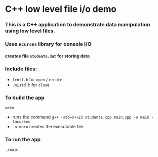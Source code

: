# C++ low level file i/o demo

### This is a C++ application to demonstrate data manipulation using low level files.
### Uses `ncurses` library for console I/O

#### creates file `students.dat` for storing data

### Include files:
- `fcntl.h` for `open` / `create`
- `unistd.h` for `close`

### To build the app

```
make
```
- runs the command `g++ -std=c++23 students.cpp main.cpp -o main -lncurses`
- `-o main` creates the executable file

### To run the app
```
./main
```
